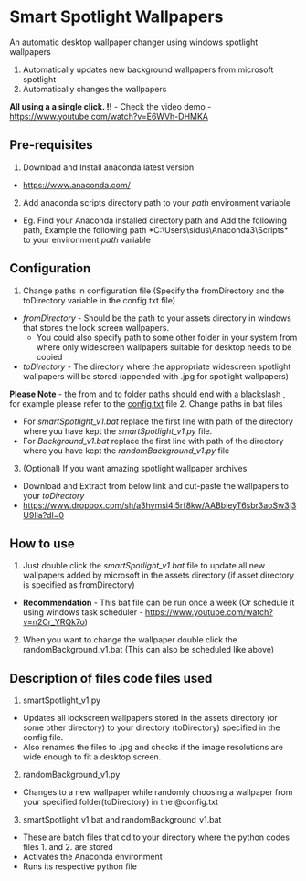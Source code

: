 # Smart Spotlight Wallpapers
An automatic desktop wallpaper changer using windows spotlight wallpapers 
1. Automatically updates new background wallpapers from microsoft spotlight
2. Automatically changes the wallpapers

**All using a a single click. !!** - Check the video demo - https://www.youtube.com/watch?v=E6WVh-DHMKA

## Pre-requisites
1. Download and Install anaconda latest version
  -  https://www.anaconda.com/

2. Add anaconda scripts directory path to your *path* environment variable
  - Eg. Find your Anaconda installed directory path and Add the following path, Example the following path *C:\Users\sidus\Anaconda3\Scripts\* to your environment *path* variable

## Configuration

1. Change paths in configuration file (Specify the fromDirectory and the toDirectory variable in the config.txt file)
  - *fromDirectory* - Should be the path to your assets directory in windows that stores the lock screen wallpapers.
    - You could also specify path to some other folder in your system from where only widescreen wallpapers suitable for desktop needs to be copied
  - *toDirectory* - The directory where the appropriate widescreen spotlight wallpapers will be stored (appended with .jpg for spotlight wallpapers)
  
**Please Note** - the from and to folder paths should end with a blackslash , for example please refer to the [config.txt](https://github.com/sidusit/smartSpotlight/blob/master/config.txt) file
2. Change paths in bat files
  - For *smartSpotlight_v1.bat* replace the first line with path of the directory where you have kept the *smartSpotlight_v1.py* file.
  - For  *Background_v1.bat* replace the first line with path of the directory where you have kept the *randomBackground_v1.py* file


3. (Optional) If you want amazing spotlight wallpaper archives
  - Download and Extract from below link and cut-paste the wallpapers to your *toDirectory*
  - https://www.dropbox.com/sh/a3hymsi4i5rf8kw/AABbieyT6sbr3aoSw3j3U9Ila?dl=0

## How to use

1. Just double click the *smartSpotlight_v1.bat* file to update all new wallpapers added by microsoft in the assets directory (if asset directory is specified as fromDirectory)
  - **Recommendation** - This bat file can be run once a week (Or schedule it using windows task scheduler - https://www.youtube.com/watch?v=n2Cr_YRQk7o)

2. When you want to change the wallpaper double click the randomBackground_v1.bat (This can also be scheduled like above)

## Description of files code files used

1. smartSpotlight_v1.py
  - Updates all lockscreen wallpapers stored in the assets directory (or some other directory) to your directory (toDirectory) specified in the config file. 
  - Also renames the files to .jpg and checks if the image resolutions are wide enough to fit a desktop screen.

2. randomBackground_v1.py
  - Changes to a new wallpaper while randomly choosing a wallpaper from your specified folder(toDirectory) in the @config.txt

3. smartSpotlight_v1.bat and randomBackground_v1.bat
  - These are batch files that cd to your directory where the python codes files 1. and 2. are stored
  - Activates the Anaconda environment  
  - Runs its respective python file

